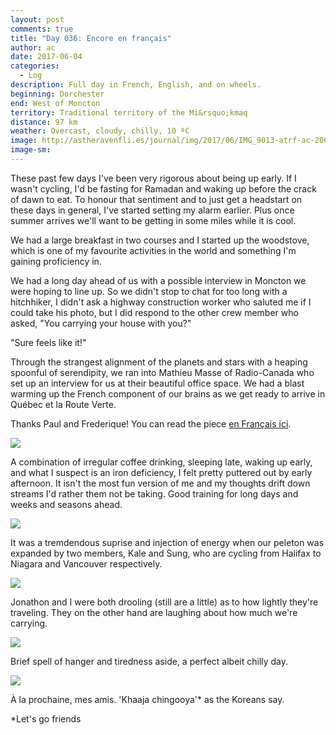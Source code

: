 ```yaml
---
layout: post
comments: true
title: "Day 036: Encore en français"
author: ac
date: 2017-06-04
categories:
  - Log
description: Full day in French, English, and on wheels.
beginning: Dorchester
end: West of Moncton
territory: Traditional territory of the Mi&rsquo;kmaq 
distance: 97 km
weather: Overcast, cloudy, chilly, 10 ºC
image: http://astheravenfli.es/journal/img/2017/06/IMG_9013-atrf-ac-2000-web.jpg
image-sm:
---
```


These past few days I've been very rigorous about being up early. If I wasn't cycling, I'd be fasting for Ramadan and waking up before the crack of dawn to eat. To honour that sentiment and to just get a headstart on these days in general, I've started setting my alarm earlier. Plus once summer arrives we'll want to be getting in some miles while it is cool. 

We had a large breakfast in two courses and I started up the woodstove, which is one of my favourite activities in the world and something I'm gaining proficiency in. 

We had a long day ahead of us with a possible interview in Moncton we were hoping to line up. So we didn't stop to chat for too long with a hitchhiker, I didn't ask a highway construction worker who saluted me if I could take his photo, but I did respond to the other crew member who asked, "You carrying your house with you?"

"Sure feels like it!"

Through the strangest alignment of the planets and stars with a heaping spoonful of serendipity, we ran into Mathieu Masse of Radio-Canada who set up an interview for us at their beautiful office space. We had a blast warming up the French component of our brains as we get ready to arrive in Québec et la Route Verte.

Thanks Paul and Frederique! You can read the piece [en Français ici](http://ici.radio-canada.ca/nouvelle/1038026/histoire-canada-velo-voyage-acadie).

<img src="http://astheravenfli.es/journal/img/2017/06/IMG_9016-atrf-ac-2000-web.jpg">

A combination of irregular coffee drinking, sleeping late, waking up early, and what I suspect is an iron deficiency, I felt pretty puttered out by early afternoon. It isn't the most fun version of me and my thoughts drift down streams I'd rather them not be taking. Good training for long days and weeks and seasons ahead. 

<img src="http://astheravenfli.es/journal/img/2017/06/IMG_9018-atrf-ac-2000-web.jpg">

It was a tremdendous suprise and injection of energy when our peleton was expanded by two members, Kale and Sung, who are cycling from Halifax to Niagara and Vancouver respectively.

<img src="http://astheravenfli.es/journal/img/2017/06/IMG_9021-atrf-ac-2000-web.jpg">

Jonathon and I were both drooling (still are a little) as to how lightly they're traveling. They on the other hand are laughing about how much we're carrying.

<img src="http://astheravenfli.es/journal/img/2017/06/IMG_9032-atrf-ac-2000-web.jpg">

Brief spell of hanger and tiredness aside, a perfect albeit chilly day.

<img src="http://astheravenfli.es/journal/img/2017/06/IMG_3243-atrf-jcr-2000-web.jpg">

À la prochaine, mes amis. 'Khaaja chingooya'* as the Koreans say.

*Let's go friends